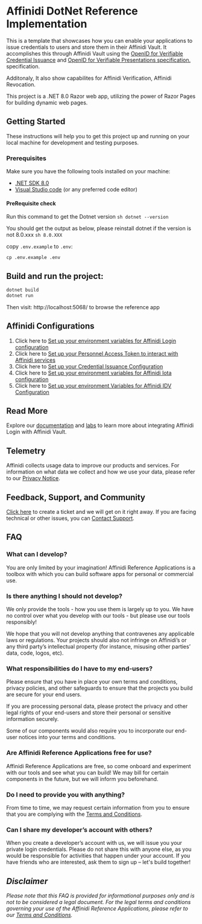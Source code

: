 # Affinidi DotNet Reference Implementation

This is a template that showcases how you can enable your applications to issue credentials to users and store them in their Affinidi Vault. It accomplishes this through Affinidi Vault using the [OpenID for Verifiable Credential Issuance](https://openid.net/specs/openid-4-verifiable-credential-issuance-1_0.html) and [OpenID for Verifiable Presentations specification.](https://openid.net/specs/openid-4-verifiable-presentations-1_0.html) specification.

Additonaly, It also show capabilites for Affinidi Verification, Affinidi Revocation.

This project is a .NET 8.0 Razor web app, utilizing the power of Razor Pages for building dynamic web pages.

## Getting Started

These instructions will help you to get this project up and running on your local machine for development and testing purposes.

### Prerequisites

Make sure you have the following tools installed on your machine:

- [.NET SDK 8.0](https://dotnet.microsoft.com/download)
- [Visual Studio code](https://code.visualstudio.com/) (or any preferred code editor)

#### PreRequisite check

Run this command to get the Dotnet version
    ```sh
    dotnet --version
    ```

You should get the output as below, please reinstall dotnet if the version is not 8.0.xxx
    ```sh
    8.0.XXX
    ```

copy `.env.example` to `.env`:

```
cp .env.example .env
```

## Build and run the project:

```sh
dotnet build
dotnet run
```

Then visit: http://localhost:5068/ to browse the reference app

## Affinidi Configurations

1. Click here to [Set up your environment variables for Affinidi Login configuration](./docs/setup-login-config.md)
2. Click here to [Set up your Personnel Access Token to interact with Affinidi services](./docs/create-pat.md)
3. Click here to [Set up your Credential Issuance Configuration](./docs/cis-configuration.md)
4. Click here to [Set up your environment variables for Affinidi Iota configuration](./docs/setup-iota-config.md)
5. Click here to [Set up your environment Variables for Affinidi IDV Configuration](./docs/setup-idv-config.md)

## Read More

Explore our [documentation](https://docs.affinidi.com/docs/) and [labs](https://docs.affinidi.com/labs/) to learn more about integrating Affinidi Login with Affinidi Vault.

## Telemetry

Affinidi collects usage data to improve our products and services. For information on what data we collect and how we use your data, please refer to our [Privacy Notice](https://www.affinidi.com/privacy-notice).

## Feedback, Support, and Community

[Click here](https://github.com/affinidi/reference-app-affinidi-vault/issues) to create a ticket and we will get on it right away. If you are facing technical or other issues, you can [Contact Support](https://share.hsforms.com/1i-4HKZRXSsmENzXtPdIG4g8oa2v).


## FAQ

### What can I develop?

You are only limited by your imagination! Affinidi Reference Applications is a toolbox with which you can build software apps for personal or commercial use.

### Is there anything I should not develop?

We only provide the tools - how you use them is largely up to you. We have no control over what you develop with our tools - but please use our tools responsibly!

We hope that you will not develop anything that contravenes any applicable laws or regulations. Your projects should also not infringe on Affinidi’s or any third party’s intellectual property (for instance, misusing other parties’ data, code, logos, etc).

### What responsibilities do I have to my end-users?

Please ensure that you have in place your own terms and conditions, privacy policies, and other safeguards to ensure that the projects you build are secure for your end users.

If you are processing personal data, please protect the privacy and other legal rights of your end-users and store their personal or sensitive information securely.

Some of our components would also require you to incorporate our end-user notices into your terms and conditions.

### Are Affinidi Reference Applications free for use?

Affinidi Reference Applications are free, so come onboard and experiment with our tools and see what you can build! We may bill for certain components in the future, but we will inform you beforehand.

### Do I need to provide you with anything?

From time to time, we may request certain information from you to ensure that you are complying with the [Terms and Conditions](https://www.affinidi.com/terms-conditions).

### Can I share my developer’s account with others?

When you create a developer’s account with us, we will issue you your private login credentials. Please do not share this with anyone else, as you would be responsible for activities that happen under your account. If you have friends who are interested, ask them to sign up – let's build together!

## _Disclaimer_

_Please note that this FAQ is provided for informational purposes only and is not to be considered a legal document. For the legal terms and conditions governing your use of the Affinidi Reference Applications, please refer to our [Terms and Conditions](https://www.affinidi.com/terms-conditions)._

